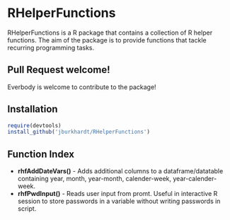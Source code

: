 # RHelperFunctions

RHelperFunctions is a R package that contains a collection of R helper functions. The aim of the package is to provide functions that tackle recurring programming tasks.

## Pull Request welcome!

Everbody is welcome to contribute to the package!

## Installation

```R
require(devtools)
install_github('jburkhardt/RHelperFunctions')
```

## Function Index

- **rhfAddDateVars()** - Adds additional columns to a dataframe/datatable containing year, month, year-month, calender-week, year-calender-week.
- **rhfPwdInput()** - Reads user input from promt. Useful in interactive R session to store passwords in a variable without writing passwords in script.
